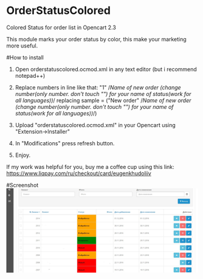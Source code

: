 # OrderStatusColored
Colored Status for order list in Opencart 2.3

This module marks your order status by color, this make your marketing more useful.

#How to install

1. Open orderstatuscolored.ocmod.xml in any text editor (but i recommend notepad++)

2. Replace numbers in line like that:
"1" /*Name of new order (change number(only number. don't touch "") for your name of status(work for all languages))*/
replacing sample = ("New order" /*Name of new order (change number(only number. don't touch "") for your name of status(work for all languages))*/)

3. Upload "orderstatuscolored.ocmod.xml" in your Opencart using "Extension->Installer"

4. In "Modifications" press refresh button.

5. Enjoy.


If my work was helpful for you, buy me a coffee cup using this link:
https://www.liqpay.com/ru/checkout/card/eugenkhudoliiv

#Screenshot
![screenshot](sample.jpeg)


